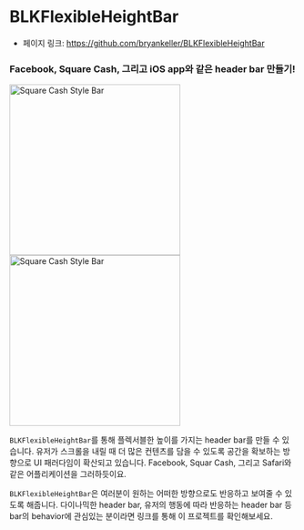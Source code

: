# BLKFlexibleHeightBar

- 페이지 링크: https://github.com/bryankeller/BLKFlexibleHeightBar

### Facebook, Square Cash, 그리고 iOS app와 같은 header bar 만들기!
<img src="http://foxweb.marist.edu/users/stbk/SquareCashDemo2.gif" alt="Square Cash Style Bar" width="300"/> 
<img src="http://foxweb.marist.edu/users/stbk/FacebookDemo2.gif" alt="Square Cash Style Bar" width="300"/>

`BLKFlexibleHeightBar`를 통해 플렉서블한 높이를 가지는 header bar를 만들 수 있습니다. 유저가 스크롤을 내릴 때 더 많은 컨텐츠를 담을 수 있도록 공간을 확보하는 방향으로 UI 패러다임이 확산되고 있습니다. Facebook, Squar Cash, 그리고 Safari와 같은 어플리케이션을 그러하듯이요.

`BLKFlexibleHeightBar`은 여러분이 원하는 어떠한 방향으로도 반응하고 보여줄 수 있도록 해줍니다.
다이나믹한 header bar, 유저의 행동에 따라 반응하는 header bar 등 bar의 behavior에 관심있는 분이라면 링크를 통해 이 프로젝트를 확인해보세요.

